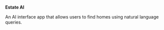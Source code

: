 **Estate AI**

An AI interface app that allows users to find homes using natural language queries. 
